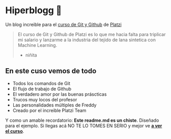 # Hiperblogg 💚
Un blog increible para el [ curso de Git y Github](https://platzi.com/cursos/git-github/ "curso de Git y Github") de [Platzi](https:///platzi.com/ "Platzi")
> El curso de Git y Github de Platzi es lo que me hacia falta para triplicar mi salario y lanzarme a la industria del tejido de lana sintetica con Machine Learning.
> - niñita

## En este cuso vemos de todo
* Todos los comandos de Git
* El flujo de trabajo de Github
* El verdadero amor por las buenas práscticas 
* Trucos muy locos del profesor
* Las personalidades múltiples de Freddy
* Creado por el increible Platzi Team

Y como un amable recordatorio: **Este readme.md es un chiste**. Diseñado para el ejemplo. Si llegas acá NO TE LO TOMES EN SERIO y mejor ve [**a ver el curso**](https://platzi.com/cursos/git-github/ "a ver el curso").